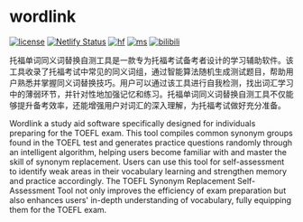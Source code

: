 # wordlink

[![license](https://img.shields.io/github/license/Genius-Society/wordlink.svg)](https://github.com/Genius-Society/wordlink/blob/main/LICENSE)
[![Netlify Status](https://api.netlify.com/api/v1/badges/154babf2-94f7-4abf-a333-6f3e150dcf09/deploy-status)](https://wordlink.netlify.app)
[![hf](https://img.shields.io/badge/huggingface-wordlink-ffd21e.svg)](https://huggingface.co/datasets/Genius-Society/wordlink)
[![ms](https://img.shields.io/badge/modelscope-wordlink-624aff.svg)](https://www.modelscope.cn/datasets/Genius-Society/wordlink)
[![bilibili](https://img.shields.io/badge/bilibili-BV1hergYREEG-fc8bab.svg)](https://www.bilibili.com/video/BV1hergYREEG)

托福单词同义词替换自测工具是一款专为托福考试备考者设计的学习辅助软件。该工具收录了托福考试中常见的同义词组，通过智能算法随机生成测试题目，帮助用户熟悉并掌握同义词替换技巧。用户可以通过该工具进行自我检测，找出词汇学习中的薄弱环节，并针对性地加强记忆和练习。托福单词同义词替换自测工具不仅能够提升备考效率，还能增强用户对词汇的深入理解，为托福考试做好充分准备。

Wordlink a study aid software specifically designed for individuals preparing for the TOEFL exam. This tool compiles common synonym groups found in the TOEFL test and generates practice questions randomly through an intelligent algorithm, helping users become familiar with and master the skill of synonym replacement. Users can use this tool for self-assessment to identify weak areas in their vocabulary learning and strengthen memory and practice accordingly. The TOEFL Synonym Replacement Self-Assessment Tool not only improves the efficiency of exam preparation but also enhances users' in-depth understanding of vocabulary, fully equipping them for the TOEFL exam.
